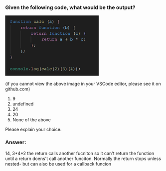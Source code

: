 ### Given the following code, what would be the output?

<img src="images/calc.png" width="300px" alt="" width="50%">

(if you cannot view the above image in your VSCode editor, please see it
on github.com)

1. 9
2. undefined
3. 24
4. 20
5. None of the above

Please explain your choice.

### Answer:
14, 3*4+2  the return calls another fucniton so it can't return the function until a return doens't call another funciton. 
Normally the return stops unless nested- but can also be used for a callback funcion
